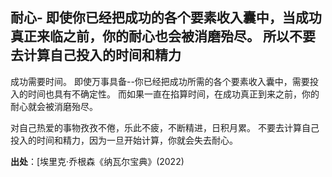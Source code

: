 ## 耐心- 即使你已经把成功的各个要素收入囊中，当成功真正来临之前，你的耐心也会被消磨殆尽。 所以不要去计算自己投入的时间和精力

成功需要时间。 即使万事具备--你已经把成功所需的各个要素收入囊中，需要投入的时间也具有不确定性。
而如果一直在掐算时间，在成功真正到来之前，你的耐心就会被消磨殆尽。

对自己热爱的事物孜孜不倦，乐此不疲，不断精进，日积月累。 不要去计算自己投入的时间和精力，因为一旦开始计算，你就会失去耐心。

**出处**：[埃里克·乔根森《纳瓦尔宝典》(2022) 
